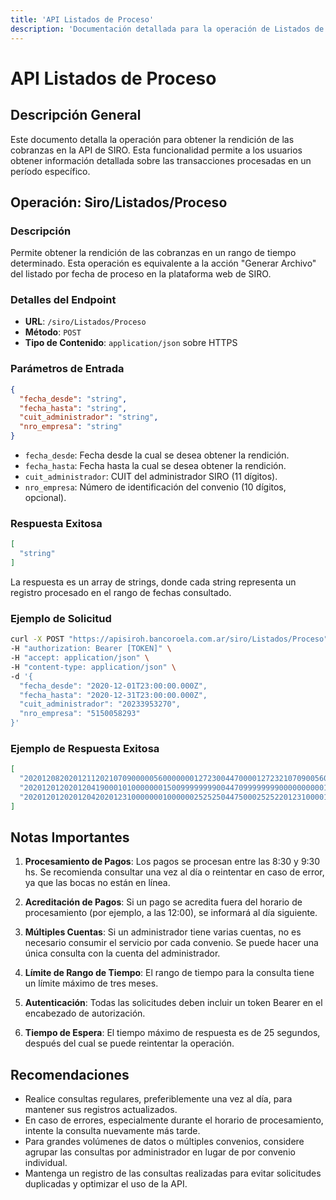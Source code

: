 ```yaml
---
title: 'API Listados de Proceso'
description: 'Documentación detallada para la operación de Listados de Proceso en la API de SIRO'
---
```


# API Listados de Proceso

## Descripción General

Este documento detalla la operación para obtener la rendición de las cobranzas en la API de SIRO. Esta funcionalidad permite a los usuarios obtener información detallada sobre las transacciones procesadas en un período específico.

## Operación: Siro/Listados/Proceso

### Descripción

Permite obtener la rendición de las cobranzas en un rango de tiempo determinado. Esta operación es equivalente a la acción "Generar Archivo" del listado por fecha de proceso en la plataforma web de SIRO.

### Detalles del Endpoint

- **URL**: `/siro/Listados/Proceso`
- **Método**: `POST`
- **Tipo de Contenido**: `application/json` sobre HTTPS

### Parámetros de Entrada

```json
{
  "fecha_desde": "string",
  "fecha_hasta": "string",
  "cuit_administrador": "string",
  "nro_empresa": "string"
}
```

- `fecha_desde`: Fecha desde la cual se desea obtener la rendición.
- `fecha_hasta`: Fecha hasta la cual se desea obtener la rendición.
- `cuit_administrador`: CUIT del administrador SIRO (11 dígitos).
- `nro_empresa`: Número de identificación del convenio (10 dígitos, opcional).

### Respuesta Exitosa

```json
[
  "string"
]
```

La respuesta es un array de strings, donde cada string representa un registro procesado en el rango de fechas consultado.

### Ejemplo de Solicitud

```bash
curl -X POST "https://apisiroh.bancoroela.com.ar/siro/Listados/Proceso" \
-H "authorization: Bearer [TOKEN]" \
-H "accept: application/json" \
-H "content-type: application/json" \
-d '{
  "fecha_desde": "2020-12-01T23:00:00.000Z",
  "fecha_hasta": "2020-12-31T23:00:00.000Z",
  "cuit_administrador": "20233953270",
  "nro_empresa": "5150058293"
}'
```

### Ejemplo de Respuesta Exitosa

```json
[
  "20201208202012112021070900000560000000127230044700001272321070900560000060058000015006050005150058293370000000000000000000000PF",
  "20201201202012041900010100000001500999999990044709999999900000000001500000000000000000000005150058293000000000000000000001220BPD",
  "20201201202012042020123100000001000000252525044750002525220123100001000000000000000000000005150058293120000000000000000051120BPD"
]
```

## Notas Importantes

1. **Procesamiento de Pagos**: Los pagos se procesan entre las 8:30 y 9:30 hs. Se recomienda consultar una vez al día o reintentar en caso de error, ya que las bocas no están en línea.

2. **Acreditación de Pagos**: Si un pago se acredita fuera del horario de procesamiento (por ejemplo, a las 12:00), se informará al día siguiente.

3. **Múltiples Cuentas**: Si un administrador tiene varias cuentas, no es necesario consumir el servicio por cada convenio. Se puede hacer una única consulta con la cuenta del administrador.

4. **Límite de Rango de Tiempo**: El rango de tiempo para la consulta tiene un límite máximo de tres meses.

5. **Autenticación**: Todas las solicitudes deben incluir un token Bearer en el encabezado de autorización.

6. **Tiempo de Espera**: El tiempo máximo de respuesta es de 25 segundos, después del cual se puede reintentar la operación.

## Recomendaciones

- Realice consultas regulares, preferiblemente una vez al día, para mantener sus registros actualizados.
- En caso de errores, especialmente durante el horario de procesamiento, intente la consulta nuevamente más tarde.
- Para grandes volúmenes de datos o múltiples convenios, considere agrupar las consultas por administrador en lugar de por convenio individual.
- Mantenga un registro de las consultas realizadas para evitar solicitudes duplicadas y optimizar el uso de la API.